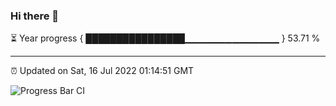 ### Hi there 👋

⏳ Year progress { ████████████████▁▁▁▁▁▁▁▁▁▁▁▁▁▁ } 53.71 %

---

⏰ Updated on Sat, 16 Jul 2022 01:14:51 GMT

![Progress Bar CI](https://github.com/liununu/liununu/workflows/Progress%20Bar%20CI/badge.svg)
